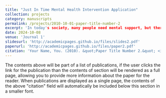 ```yaml
---
title: "Just In Time Mental Health Intervention Application"
collection: projects
category: manuscripts
permalink: /projects/2010-10-01-paper-title-number-2
excerpt: 'In today's society, many people need mental support, but there are often obstacles.When people are in their most vulnerable states, providing timely assistance is of the utmost priority. I believe in using technology to resolve this issue.'
date: 2024-10-08
venue: 'Journal 1'
slidesurl: 'http://academicpages.github.io/files/slides2.pdf'
paperurl: 'http://academicpages.github.io/files/paper2.pdf'
citation: 'Your Name, You. (2010). &quot;Paper Title Number 2.&quot; <i>Journal 1</i>. 1(2).'
---
```


The contents above will be part of a list of publications, if the user clicks the link for the publication than the contents of section will be rendered as a full page, allowing you to provide more information about the paper for the reader. When publications are displayed as a single page, the contents of the above "citation" field will automatically be included below this section in a smaller font.